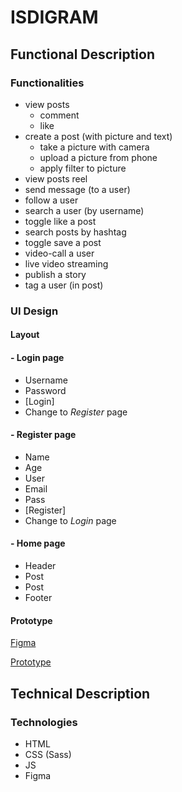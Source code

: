 # ISDIGRAM

## Functional Description

### Functionalities
- view posts
    - comment
    - like 
- create a post (with picture and text)
    - take a picture with camera
    - upload a picture from phone
    - apply filter to picture
- view posts reel
- send message (to a user)
- follow a user
- search a user (by username)
- toggle like a post
- search posts by hashtag
- toggle save a post
- video-call a user
- live video streaming
- publish a story
- tag a user (in post)

### UI Design

#### Layout

#### - Login page
- Username
- Password
- [Login]
- Change to _Register_ page

#### - Register page

- Name 
- Age
- User
- Email
- Pass
- [Register]
- Change to _Login_ page

#### - Home page

- Header
- Post
- Post
- Footer

#### Prototype

[Figma]()

[Prototype]()


## Technical Description

### Technologies

- HTML
- CSS (Sass)
- JS
- Figma